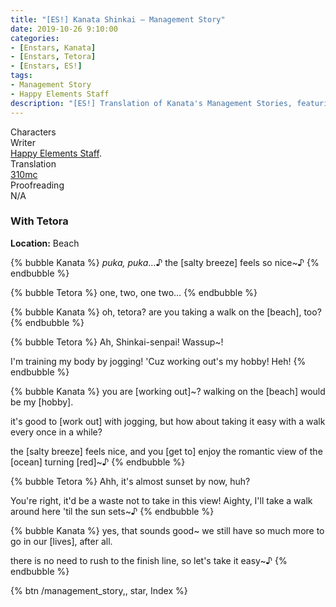 ```yaml
---
title: "[ES!] Kanata Shinkai – Management Story"
date: 2019-10-26 9:10:00
categories:
- [Enstars, Kanata]
- [Enstars, Tetora]
- [Enstars, ES!]
tags:
- Management Story
- Happy Elements Staff
description: "[ES!] Translation of Kanata's Management Stories, featuring Tetora."
---
```

<div class="three-wrapper" style="--storyColor:#5ac189;--storyColor-rgb:90,193,137;--storyColor-h:147.4;--storyColor-s:45.4%;--storyColor-l:55.5%;">
    <div class="info-area">
        <div class="info">
            <div class="info-item characters">
                <div class="label">
                    Characters
                </div>
                <div class="value">
                <a href="/categories/Enstars/Kanata" character="Kanata"></a>
                <a href="/categories/Enstars/Tetora" character="Tetora"></a>
                </div>
            </div>
            <div class="info-item one">
                <div class="label">
                    Writer
                </div>
                <div class="value">
                    <a href="/tags/Happy-Elements-Staff/">Happy Elements Staff</a>.
                </div>
            </div>
            <div class="info-item two">
                <div class="label">
                    Translation
                </div>
                <div class="value">
                    <a href="/about">310mc</a>
                </div>
            </div>
            <div class="info-item three">
                <div class="label">
                   Proofreading
                </div>
                <div class="value">
                    N/A
                </div>
            </div>
        </div>
    </div>
</div>

<!-- more -->

### With Tetora

<div class="msr-location">
    <p><span><b>Location:</b> Beach</span></p>
</div>

{% bubble Kanata %}
*puka, puka*…♪ the [salty breeze] feels so nice~♪
{% endbubble %}

{% bubble Tetora %}
one, two, one two…
{% endbubble %}

{% bubble Kanata %}
oh, tetora? are you taking a walk on the [beach], too?
{% endbubble %}

{% bubble Tetora %}
Ah, Shinkai-senpai! Wassup~!

I'm training my body by jogging! 'Cuz working out's my hobby! Heh!
{% endbubble %}

{% bubble Kanata %}
you are [working out]~? walking on the [beach] would be my [hobby].

it's good to [work out] with jogging, but how about taking it easy with a walk every once in a while?

the [salty breeze] feels nice, and you [get to] enjoy the romantic view of the [ocean] turning [red]~♪
{% endbubble %}

{% bubble Tetora %}
Ahh, it's almost sunset by now, huh?

You're right, it'd be a waste not to take in this view! Aighty, I'll take a walk around here 'til the sun sets~♪
{% endbubble %}

{% bubble Kanata %}
yes, that sounds good~ we still have so much more to go in our [lives], after all.

there is no need to rush to the finish line, so let's take it easy~♪
{% endbubble %}

<div toc>{% btn /management_story,, star, Index %}</div>
